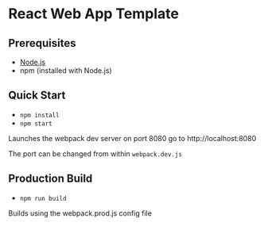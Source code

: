 # React Web App Template

## Prerequisites
- [Node.js](https://nodejs.org/en/)
- npm (installed with Node.js)

## Quick Start

- `npm install`
- `npm start`

Launches the webpack dev server on port 8080 go to http://localhost:8080

The port can be changed from within `webpack.dev.js`

## Production Build

- `npm run build`

Builds using the webpack.prod.js config file